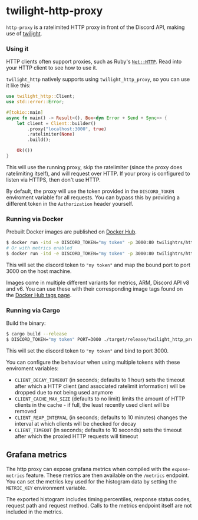 # twilight-http-proxy

`http-proxy` is a ratelimited HTTP proxy in front of the Discord API, making use
of [twilight].

### Using it

HTTP clients often support proxies, such as Ruby's [`Net::HTTP`]. Read into your
HTTP client to see how to use it.

`twilight_http` natively supports using `twilight_http_proxy`, so you can use it like
this:

```rust
use twilight_http::Client;
use std::error::Error;

#[tokio::main]
async fn main() -> Result<(), Box<dyn Error + Send + Sync>> {
    let client = Client::builder()
        .proxy("localhost:3000", true)
        .ratelimiter(None)
        .build();

    Ok(())
}
```

This will use the running proxy, skip the ratelimiter (since the proxy does
ratelimiting itself), and will request over HTTP. If your proxy is configured
to listen via HTTPS, then don't use HTTP.

By default, the proxy will use the token provided in the `DISCORD_TOKEN` enviroment variable for all requests. You can bypass this by providing a different token in the `Authorization` header yourself.

### Running via Docker

Prebuilt Docker images are published on [Docker Hub].

```sh
$ docker run -itd -e DISCORD_TOKEN="my token" -p 3000:80 twilightrs/http-proxy
# Or with metrics enabled
$ docker run -itd -e DISCORD_TOKEN="my token" -p 3000:80 twilightrs/http-proxy:metrics
```

This will set the discord token to `"my token"` and map the bound port to port
3000 on the host machine.

Images come in multiple different variants for metrics, ARM, Discord API v8 and
v6. You can use these with their corresponding image tags found on the
[Docker Hub tags page][docker-hub-tags].

### Running via Cargo

Build the binary:

```sh
$ cargo build --release
$ DISCORD_TOKEN="my token" PORT=3000 ./target/release/twilight_http_proxy
```

This will set the discord token to `"my token"` and bind to port 3000.

You can configure the behaviour when using multiple tokens with these enviroment variables:

* `CLIENT_DECAY_TIMEOUT` (in seconds; defaults to 1 hour) sets the timeout after which a HTTP client (and associated ratelimit information) will be dropped due to not being used anymore
* `CLIENT_CACHE_MAX_SIZE` (defaults to no limit) limits the amount of HTTP clients in the cache - if full, the least recently used client will be removed
* `CLIENT_REAP_INTERVAL` (in seconds; defaults to 10 minutes) changes the interval at which clients will be checked for decay
* `CLIENT_TIMEOUT` (in seconds; defaults to 10 seconds) sets the timeout after which the proxied HTTP requests will timeout

## Grafana metrics
The http proxy can expose grafana metrics when compiled with the ``expose-metrics`` feature. These metrics are then available on the ``/metrics`` endpoint.
You can set the metrics key used for the histogram data by setting the ``METRIC_KEY`` environment variable.

The exported histogram includes timing percentiles, response status codes, request path and request method. Calls to the metrics endpoint itself are not included in the metrics.

[twilight]: https://github.com/twilight-rs/twilight
[`Net::HTTP`]: https://ruby-doc.org/stdlib-2.4.1/libdoc/net/http/rdoc/Net/HTTP.html#method-c-new
[Docker Hub]: https://hub.docker.com/r/twilightrs/http-proxy
[docker-hub-tags]: https://hub.docker.com/r/twilightrs/http-proxy/tags
